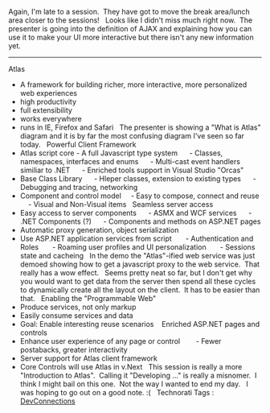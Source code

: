 Again, I'm late to a session.  They have got to move the break
area/lunch area closer to the sessions!
 
Looks like I didn't miss much right now.  The presenter is going into
the definition of AJAX and explaining how you can use it to make your UI
more interactive but there isn't any new information yet.

* * * * *

Atlas
- A framework for building richer, more interactive, more personalized
web experiences
- high productivity
- full extensibility
- works everywhere
- runs in IE, Firefox and Safari
 
The presenter is showing a "What is Atlas" diagram and it is by far the
most confusing diagram I've seen so far today.
 
Powerful Client Framework
- Atlas script core - A full Javascript type system
     - Classes, namespaces, interfaces and enums
     - Multi-cast event handlers similiar to .NET
     - Enriched tools support in Visual Studio "Orcas"
- Base Class Library
     - Hleper classes, extension to existing types
     - Debugging and tracing, networking
- Component and control model
    - Easy to compose, connect and reuse
    - Visual and Non-Visual items
 
Seamless server access
- Easy access to server components
     - ASMX and WCF services
     - .NET Components (?)
     - Components and methods on ASP.NET pages
- Automatic proxy generation, object serialization
- Use ASP.NET application services from script
      - Authentication and Roles
      - Roaming user profiles and UI personalization
      - Sessions state and cacheing
 
In the demo the "Atlas"-ified web service was just demoed showing how to
get a javascript proxy to the web service.  That really has a wow
effect.
 
Seems pretty neat so far, but I don't get why you would want to get data
from the server then spend all these cycles to dynamically create all
the layout on the client.  It has to be easier than that.
 
Enabling the "Programmable Web"
- Produce services, not only markup
- Easily consume services and data
- Goal: Enable interesting reuse scenarios 
 
Enriched ASP.NET pages and controls
- Enhance user experience of any page or control
       - Fewer postabacks, greater interactivity
- Server support for Atlas client framework
- Core Controls will use Atlas in v.Next
 
This session is really a more "Introduction to Atlas".  Calling it
"Developing ..." is really a misnomer.  I think I might bail on this
one.  Not the way I wanted to end my day.   I was hoping to go out on a
good note. :(
 
Technorati Tags :
[DevConnections](http://technorati.com/tag/DevConnections)
 
